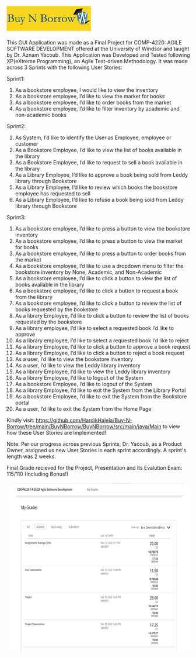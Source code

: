 <h2>
<img src="https://raw.githubusercontent.com/HardikHajela/Buy-N-Borrow/main/BuyNBorrow/BuyNBorrow/extra/logo1small.png" />
</h2> 

This GUI Application was made as a Final Project for COMP-4220: AGILE SOFTWARE DEVELOPMENT offered at the University of Windsor and taught by Dr. Aznam Yacoub. This Application was Developed and Tested following XP(eXtreme Programming), an Agile Test-driven Methodology. It was made across 3 Sprints with the following User Stories: 

Sprint1:
1. As a bookstore employee, I would like to view the inventory 
2. As a bookstore employee, I’d like to view the market for books 
3. As a bookstore employee, I’d like to order books from the market 
4. As a bookstore employee, I’d like to filter inventory by academic and non-academic books 

Sprint2:
1. As System, I’d like to identify the User as Employee, employee or customer 
2. As a Bookstore Employee, I’d like to view the list of books available in the library 
3. As a Bookstore Employee, I’d like to request to sell a book available in the   library 
4. As a Library Employee, I’d like to approve a book being sold from Leddy library through Bookstore 
5. As a Library Employee, I’d like to review which books the bookstore employee has requested to sell 
6. As a Library Employee, I’d like to refuse a book being sold from Leddy library through Bookstore 

Sprint3:
1. As a bookstore employee, I’d like to press a button to view the bookstore inventory 
2. As a bookstore employee, I’d like to press a button to view the market for books 
3. As a bookstore employee, I’d like to press a button to order books from the market 
4. As a bookstore employee, I’d like to use a dropdown menu to filter the bookstore inventory by None, Academic, and Non-Academic
5. As a bookstore employee, I’d like to click a button to view the list of books available in the library  
6. As a bookstore employee, I’d like to click a button to request a book from the library 
7. As a bookstore employee, I’d like to click a button to review the list of books requested by the bookstore 
8. As a library Employee, I’d like to click a button to review the list of books requested by the bookstore 
9. As a library employee, I’d like to select a requested book I’d like to approve 
10. As a library employee, I’d like to select a requested book I’d like to reject  
11. As a library Employee, I’d like to click a button to approve a book request
12. As a library Employee, I’d like to click a button to reject a book request
13. As a user, I’d like to view the bookstore inventory  
14. As a user, I’d like to view the Leddy library inventory  
15. As a library Employee, I’d like to view the Leddy library inventory   
16. As a library Employee, I’d like to logout of the System 
17. As a bookstore Employee, I’d like to logout of the System 
18. As a library Employee, I’d like to exit the System from the Library Portal 
19. As a bookstore Employee, I’d like to exit the System from the Bookstore portal 
20. As a user, I’d like to exit the System from the Home Page 

Kindly visit: https://github.com/HardikHajela/Buy-N-Borrow/tree/main/BuyNBorrow/BuyNBorrow/src/main/java/Main to view how these User Stories are Implemented!

Note: Per our progress across previous Sprints, Dr. Yacoub, as a Product Owner, assigned us new User Stories in each sprint accordingly. A sprint's length was 2 weeks.

Final Grade recieved for the Project, Presentation and its Evalution Exam: 115/110 (Including Bonus!)<br /><br />
<img src="https://github.com/HardikHajela/Buy-N-Borrow/blob/main/BuyNBorrow/BuyNBorrow/extra/COMP4220_Grades.png" height="460"/>
